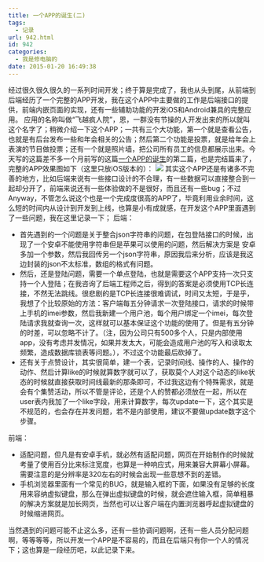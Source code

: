 ```yaml
---
title: 一个APP的诞生(二)
tags:
  - 记录
url: 942.html
id: 942
categories:
  - 我是修电脑的
date: 2015-01-20 16:49:38
---
```


经过很久很久很久的一系列时间开发；终于算是完成了，我也从头到尾，从前端到后端经历了一个完整的APP开发，我在这个APP中主要做的工作是后端接口的提供，前端内嵌页面的实现，还有一些辅助功能的开发iOS和Android兼具的完整应用。 应用的名称叫做“飞越疯人院”，恩，一群没有节操的人开发出来的所以就叫这个名字了；稍微介绍一下这个APP；一共有三个大功能，第一个就是查看公告，也就是有后台发布一些和年会相关的公告；然后第二个功能是投票，就是给年会上表演的节目做投票；还有一个就是照片墙，把公司所有员工的信息都展示出来。今天写的这篇差不多一个月前写的这篇[一个APP的诞生](http://www.102no.com/wordpress/archives/924 "一个APP的诞生")的第二篇，也是完结篇来了，完整的APP效果图如下（这里只放iOS版本的）： ![](http://qiniu.102no.com/nianhuiapp22.jpg) 其实这个APP还是有诸多不完善的地方，比如后端来说有一些接口设计的不合理，有一些数据可以直接整合到一起却分开了，前端来说还有一些体验做的不是很好，而且还有一些bug；不过Anyway，不管怎么说这个也是一个完成度很高的APP了，毕竟利用业余时间，这么短的时间内从设计到开发到上线，也算是小有成就感，在开发这个APP里面遇到了一些问题，我在这里记录一下； 后端：

*   首先遇到的一个问题是关于整合json字符串的问题，在包登陆接口的时候，出现了一个安卓不能使用字符串但是苹果可以使用的问题，然后解决方案是 安卓多加一个参数，然后我回传另一个json字符串，原因我后来分析，应该是我这边封装的json不太标准，数组的格式有问题。
*   然后，还是登陆问题，需要一个单点登陆，也就是需要这个APP支持一次只支持一个人登陆；在我咨询了后端工程师之后，得到的答案是必须使用TCP长连接，不然无法跳线。很悲剧的是TCP长连接很难调试，时间又太短，于是乎，我想了个比较原始的方法：客户端每五分钟请求一次登陆接口，请求的时候带上手机的imei参数，然后我新建一个用户池，每个用户绑定一个imei，每次登陆请求我就查询一次，这样就可以基本保证这个功能的使用了。但是有五分钟的时差，可以忽略不计了。（注，因为公司只有500多个人，只是内部使用app，没有考虑并发情况，如果并发太大，可能会造成用户池的写入和读取太频繁，造成数据库锁表等问题。），不过这个功能最后砍掉了。
*   还有关于点赞设计，其实很简单，建一个表，记录时间线、操作的人、操作的动作、然后计算like的时候就算数字就可以了，获取莫个人对这个动态的like状态的时候就直接获取时间线最新的那条即可，不过我这边有个特殊需求，就是会有个集赞活动，所以不管是评论，还是个人的赞都必须放在一起，所以在user表内我加了一个like字段，用来计算数字，每次update一下，这个其实是不规范的，也会存在并发问题，若不是内部使用，建议不要做update数字这个步骤。

前端：

*   适配问题，但凡是有安卓手机，就必然有适配问题，网页在开始制作的时候就考量了使用百分比来标注宽度，也算是一种响应式，用来兼容大屏幕小屏幕。需要注意的是分辨率是320左右的时候会出现一些意想不到的差错。
*   手机浏览器里面有一个常见的BUG，就是输入框的下面，如果没有足够的长度用来容纳虚拟键盘，那么在弹出虚拟键盘的时候，就会遮住输入框，简单粗暴的解决方案就是加长网页，当然也可以让客户端在内置浏览器呼起虚拟键盘的时候缩进网页。

当然遇到的问题可能不止这么多，还有一些协调问题啊，还有一些人员分配问题啊，等等等等，所以开发一个APP是不容易的，而且在后端只有你一个人的情况下；这也算是一段经历吧，以此记录下来。
